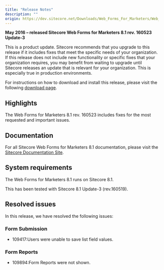 ```yaml
---
title: "Release Notes"
description: ""
origin: https://dev.sitecore.net/Downloads/Web_Forms_For_Marketers/Web_Forms_For_Marketers_81/Web_Forms_For_Marketers_81_Update3/Release_Notes
---
```


**May 2016 – released Sitecore Web Forms for Marketers 8.1 rev. 160523 Update-3**

This is a product update. Sitecore recommends that you upgrade to this release if it includes fixes that meet the specific needs of your organization. If this release does not include new functionality or specific fixes that your organization requires, you may benefit from waiting to upgrade until Sitecore releases an update that is relevant for your organization. This is especially true in production environments.

For instructions on how to download and install this release, please visit the following [download page](/downloads/Web_Forms_For_Marketers/Web_Forms_For_Marketers_81/Web_Forms_For_Marketers_81_Update3).

## Highlights

The Web Forms for Marketers 8.1 rev. 160523 includes fixes for the most requested and important issues.

## Documentation

For all Sitecore Web Forms for Marketers 8.1 documentation, please visit the [Sitecore Documentation Site](http://www.doc.sitecore.net).

## System requirements

The Web Forms for Marketers 8.1 runs on Sitecore 8.1.

This has been tested with Sitecore 8.1 Update-3 (rev.160519).

## Resolved issues

In this release, we have resolved the following issues:

### Form Submission

-   109417:Users were unable to save list field values.

### Form Reports

-   109894:Form Reports were not shown.
